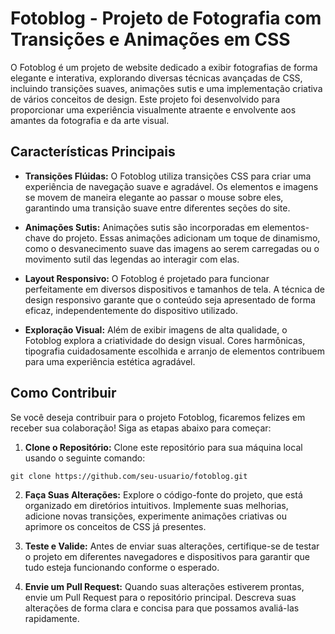 # Fotoblog - Projeto de Fotografia com Transições e Animações em CSS

O Fotoblog é um projeto de website dedicado a exibir fotografias de forma elegante e interativa, explorando diversas técnicas avançadas de CSS, incluindo transições suaves, animações sutis e uma implementação criativa de vários conceitos de design. Este projeto foi desenvolvido para proporcionar uma experiência visualmente atraente e envolvente aos amantes da fotografia e da arte visual.

## Características Principais

- **Transições Flúidas:** O Fotoblog utiliza transições CSS para criar uma experiência de navegação suave e agradável. Os elementos e imagens se movem de maneira elegante ao passar o mouse sobre eles, garantindo uma transição suave entre diferentes seções do site.

- **Animações Sutis:** Animações sutis são incorporadas em elementos-chave do projeto. Essas animações adicionam um toque de dinamismo, como o desvanecimento suave das imagens ao serem carregadas ou o movimento sutil das legendas ao interagir com elas.

- **Layout Responsivo:** O Fotoblog é projetado para funcionar perfeitamente em diversos dispositivos e tamanhos de tela. A técnica de design responsivo garante que o conteúdo seja apresentado de forma eficaz, independentemente do dispositivo utilizado.

- **Exploração Visual:** Além de exibir imagens de alta qualidade, o Fotoblog explora a criatividade do design visual. Cores harmônicas, tipografia cuidadosamente escolhida e arranjo de elementos contribuem para uma experiência estética agradável.

## Como Contribuir

Se você deseja contribuir para o projeto Fotoblog, ficaremos felizes em receber sua colaboração! Siga as etapas abaixo para começar:

1. **Clone o Repositório:** Clone este repositório para sua máquina local usando o seguinte comando:

`git clone https://github.com/seu-usuario/fotoblog.git`


2. **Faça Suas Alterações:** Explore o código-fonte do projeto, que está organizado em diretórios intuitivos. Implemente suas melhorias, adicione novas transições, experimente animações criativas ou aprimore os conceitos de CSS já presentes.

3. **Teste e Valide:** Antes de enviar suas alterações, certifique-se de testar o projeto em diferentes navegadores e dispositivos para garantir que tudo esteja funcionando conforme o esperado.

4. **Envie um Pull Request:** Quando suas alterações estiverem prontas, envie um Pull Request para o repositório principal. Descreva suas alterações de forma clara e concisa para que possamos avaliá-las rapidamente.

